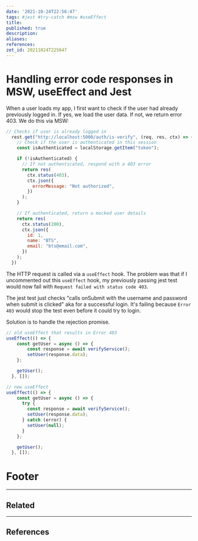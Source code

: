 ```yaml
---
date: '2021-10-24T22:56:47'
tags: #jest #try-catch #msw #useEffect
title: 
published: true
description:
aliases:
references:
zet_id: 20211024T225647
---
```


# Handling error code responses in MSW, useEffect and Jest

When a user loads my app, I first want to check if the user had already previously logged in. If yes, we load the user data. If not, we return error 403. We do this via MSW:

```js
// Checks if user is already logged in
  rest.get("http://localhost:5000/auth/is-verify", (req, res, ctx) => {
    // Check if the user is authenticated in this session
    const isAuthenticated = localStorage.getItem("token");

    if (!isAuthenticated) {
      // If not authenticated, respond with a 403 error
      return res(
        ctx.status(403),
        ctx.json({
          errorMessage: "Not authorized",
        })
      );
    }

    // If authenticated, return a mocked user details
    return res(
      ctx.status(200),
      ctx.json({
        id: 1,
        name: "BTS",
        email: "bts@email.com",
      })
    );
  })
```

The HTTP request is called via a `useEffect` hook. The problem was that if I uncommented out this `useEffect` hook, my previously passing jest test would now fail with `Request failed with status code 403`.

The jest test just checks "calls onSubmit with the username and password when submit is clicked" aka for a successful login. It's failing because `Error 403` would stop the test even before it could try to login. 

Solution is to handle the rejection promise.

```jsx
// old useEffect that results in Error 403
useEffect(() => {
    const getUser = async () => {
        const response = await verifyService();
        setUser(response.data);
    };

    getUser();
  }, []);

// new useEffect
useEffect(() => {
    const getUser = async () => {
      try {
        const response = await verifyService();
        setUser(response.data);
      } catch (error) {
        setUser(null);
      }
    };

    getUser();
  }, []);
```



# Footer

---
## Related

---

## References
